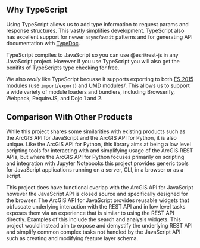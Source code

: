 ## Why TypeScript

Using TypeScript allows us to add type information to request params and response structures. This vastly simplifies development. TypeScript also has excellent support for newer `async`/`await` patterns and for generating API documentation with [TypeDoc](http://typedoc.org/).

TypeScript compiles to JavaScript so you can use @esri/rest-js in any JavaScript project. However if you use TypeScript you will also get the benifits of TypeScripts type checking for free.

We also _really_ like TypeScript becuase it supports exporting to both [ES 2015 modules](https://developer.mozilla.org/en-US/docs/Web/JavaScript/Reference/Statements/import) (use `import`/`export`) and [UMD](http://davidbcalhoun.com/2014/what-is-amd-commonjs-and-umd/) modules/. This allows us to support a wide variety of module loaders and bundlers, including Browserify, Webpack, RequireJS, and Dojo 1 and 2.

## Comparison With Other Products

While this project shares some similarities with existing products such as the ArcGIS API for JavaScript and the ArcGIS API for Python, it is also unique. Like the ArcGIS API for Python, this library aims at being a low level scripting tools for interacting with and simplifying usage of the ArcGIS REST APIs, but where the ArcGIS API for Python focuses primarily on scripting and integration with Jupyter Notebooks this project provides generic tools for JavaScript applications running on a server, CLI, in a browser or as a script.

This project does have functional overlap with the ArcGIS API for JavaScript however the JavaScript API is closed source and specifically designed for the browser. The ArcGIS API for JavaScript provides reusable widgets that obfuscate underlying interaction with the REST API and in low level tasks exposes them via an experience that is similar to using the REST API directly. Examples of this include the search and analysis widgets. This project would instead aim to expose and demystify the underlying REST API and simplify common complex tasks not handled by the JavaScript API such as creating and modifying feature layer schema.
